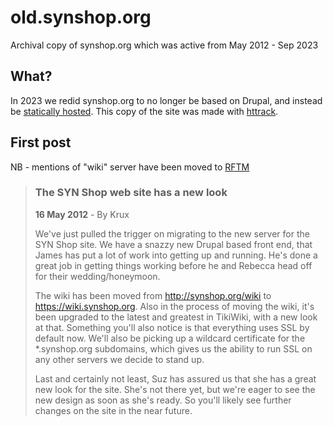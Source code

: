 # old.synshop.org
Archival copy of synshop.org which was active from May 2012 - Sep 2023

## What?

In 2023 we redid synshop.org to no longer be based on Drupal, and instead be [statically hosted](https://github.com/synshop/synshop.org).  This copy of the site was made with [httrack](https://github.com/xroche/httrack).

## First post

NB - mentions of "wiki" server have been moved to [RFTM](https://rtfm.synshop.org/)

> ### The SYN Shop web site has a new look
> **16 May 2012** - 
> By Krux
> 
> We've just pulled the trigger on migrating to the new server for the SYN Shop site.  We have a snazzy new Drupal based front end, that James has put a lot of work into getting up and running.  He's done a great job in getting things working before he and Rebecca head off for their wedding/honeymoon.
> 
> The wiki has been moved from http://synshop.org/wiki to https://wiki.synshop.org.  Also in the process of moving the wiki, it's been upgraded to the latest and greatest in TikiWiki, with a new look at that.  Something you'll also notice is that everything uses SSL by default now.  We'll also be picking up a wildcard certificate for the *.synshop.org subdomains, which gives us the ability to run SSL on any other servers we decide to stand up.
>
> Last and certainly not least, Suz has assured us that she has a great new look for the site.  She's not there yet, but we're eager to see the new design as soon as she's ready.  So you'll likely see further changes on the site in the near future.
